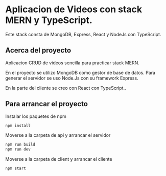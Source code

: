# Aplicacion de Videos con stack MERN y TypeScript.

Este stack consta de MongoDB, Express, React y NodeJs con TypeScript.

## Acerca del proyecto

Aplicacion CRUD de videos sencilla para practicar stack MERN.

En el proyecto se utilizo MongoDB como gestor de base de datos. 
Para generar el servidor se uso Node.Js con su framework Express.

En la parte del cliente se creo con React con TypeScript.. 

## Para arrancar el proyecto

Instalar los paquetes de npm

```bash
npm install 
```
Moverse a la carpeta de api y arrancar el servidor 

```bash
npm run build
npm run dev 
```
Moverse a la carpeta de client y arrancar el cliente 

```bash
npm start 
```
